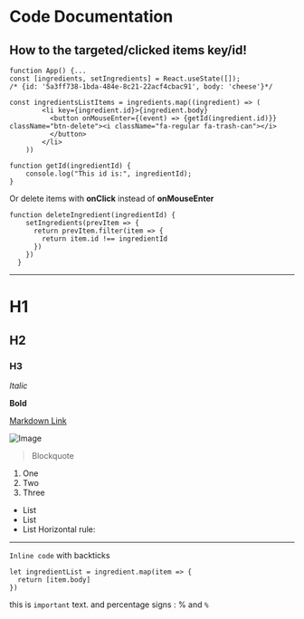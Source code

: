 # Code Documentation

## How to the targeted/clicked items key/id!
```
function App() {...
const [ingredients, setIngredients] = React.useState([]);
/* {id: '5a3ff738-1bda-484e-8c21-22acf4cbac91', body: 'cheese'}*/

const ingredientsListItems = ingredients.map((ingredient) => (
        <li key={ingredient.id}>{ingredient.body}
          <button onMouseEnter={(event) => {getId(ingredient.id)}} className="btn-delete"><i className="fa-regular fa-trash-can"></i>
          </button>
        </li>
    ))

function getId(ingredientId) {
    console.log("This id is:", ingredientId);
}
```

Or delete items with **onClick** instead of **onMouseEnter**

```
function deleteIngredient(ingredientId) {
    setIngredients(prevItem => {
      return prevItem.filter(item => {
        return item.id !== ingredientId
      })
    })
  }

```

---
# H1
## H2
### H3
*Italic*

**Bold**

[Markdown Link](https://commonmark.org/help/) 

![Image](http://url/a.png)  

> Blockquote
1. One
2. Two
3. Three
* List
* List
* List
Horizontal rule:

---
`Inline code` with backticks  

```
let ingredientList = ingredient.map(item => {
  return [item.body]
})
```

this is `important` text. and percentage signs : % and `%`
